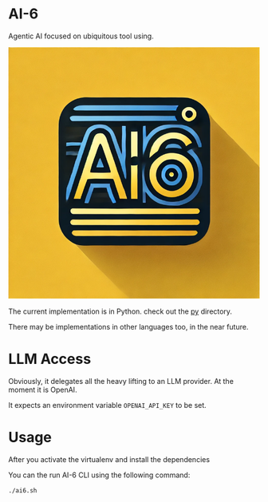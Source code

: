 # AI-6
Agentic AI focused on ubiquitous tool using.

![](ai-6.png)

The current implementation is in Python. check out the [py](py/README.MD) directory.

There may be implementations in other languages too, in the near future.

# LLM Access

Obviously, it delegates all the heavy lifting to an LLM provider. At the moment it is OpenAI.

It expects an environment variable `OPENAI_API_KEY` to be set.

# Usage

After you activate the virtualenv and install the dependencies

You can the run AI-6 CLI using the following command:

```
./ai6.sh
```





